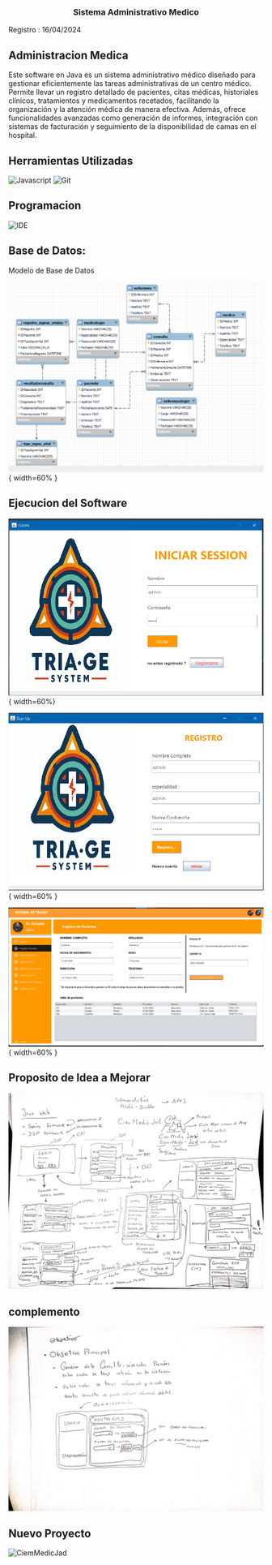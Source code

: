 <h3 align="center">
    Sistema Administrativo Medico
    
</h3>

<p> Registro : 16/04/2024 </p>


## Administracion Medica
<p>
    <spam>    
        Este software en Java es un sistema administrativo médico diseñado para gestionar eficientemente las tareas administrativas de un centro médico. Permite llevar un registro detallado de pacientes, citas médicas, historiales clínicos, tratamientos y medicamentos recetados, facilitando la organización y la atención médica de manera efectiva. Además, ofrece funcionalidades avanzadas como generación de informes, integración con sistemas de facturación y seguimiento de la disponibilidad de camas en el hospital.
    <spam>
</p>

## Herramientas Utilizadas
![Javascript](https://img.shields.io/badge/Java-007396?style=flat-square&logo=Java&logoColor=white)
![Git](https://img.shields.io/badge/Git-F05032?style=for-the-badge&logo=git&logoColor=white)



## Programacion 
![IDE](https://www.liblogo.com/img-logo/max/ne6903n085-netbeans-logo-netbeans-logo-png-transparent-amp-svg-vector-freebie-supply.png)


## Base de Datos:

<p> Modelo de Base de  Datos </p>

![Modelo E/R](https://github.com/Ron4-kw0rk3r/Admin-Medico/blob/master/DB/E-R-Modelo.png){ width=60% }

## Ejecucion del Software

![Ejecucion_Login](https://github.com/Ron4-kw0rk3r/Admin-Medico/blob/master/DB/ejec1.png){ width=60%}

![Ejecucion2_Registro](https://github.com/Ron4-kw0rk3r/Admin-Medico/blob/master/DB/ejec2.png){ width=60% }


![Principal](https://github.com/Ron4-kw0rk3r/Admin-Medico/blob/master/DB/sistem.png){ width=60% }


## Proposito de Idea a Mejorar

![NuevaIdea](https://github.com/Ron4-kw0rk3r/Admin-Medico/blob/master/DB/photo_2024-04-16_23-06-14.jpg) 

## complemento

![Objetivo](https://github.com/Ron4-kw0rk3r/Admin-Medico/blob/master/DB/photo_2024-04-16_23-06-17.jpg)

## Nuevo Proyecto

![CiemMedicJad](https://github.com/Ron4-kw0rk3r/Ciem-Medic-Jad)
